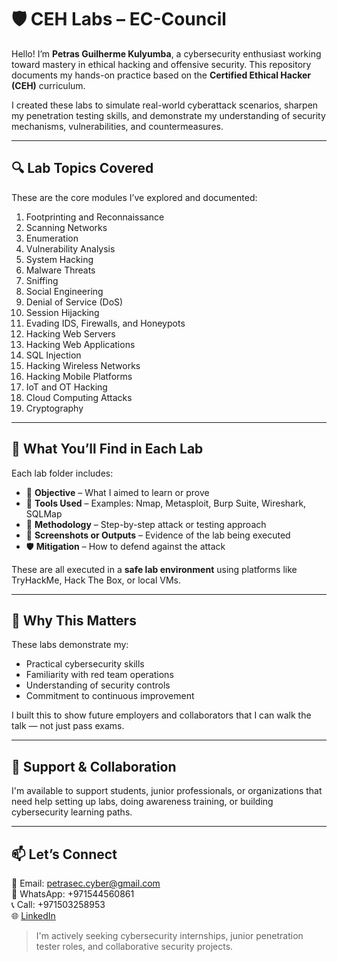 # 🛡️ CEH Labs – EC-Council

Hello! I’m **Petras Guilherme Kulyumba**, a cybersecurity enthusiast working toward mastery in ethical hacking and offensive security. This repository documents my hands-on practice based on the **Certified Ethical Hacker (CEH)** curriculum.

I created these labs to simulate real-world cyberattack scenarios, sharpen my penetration testing skills, and demonstrate my understanding of security mechanisms, vulnerabilities, and countermeasures.

---

## 🔍 Lab Topics Covered

These are the core modules I’ve explored and documented:

1. Footprinting and Reconnaissance  
2. Scanning Networks  
3. Enumeration  
4. Vulnerability Analysis  
5. System Hacking  
6. Malware Threats  
7. Sniffing  
8. Social Engineering  
9. Denial of Service (DoS)  
10. Session Hijacking  
11. Evading IDS, Firewalls, and Honeypots  
12. Hacking Web Servers  
13. Hacking Web Applications  
14. SQL Injection  
15. Hacking Wireless Networks  
16. Hacking Mobile Platforms  
17. IoT and OT Hacking  
18. Cloud Computing Attacks  
19. Cryptography

---

## 🧠 What You’ll Find in Each Lab

Each lab folder includes:
- 📝 **Objective** – What I aimed to learn or prove
- 🔧 **Tools Used** – Examples: Nmap, Metasploit, Burp Suite, Wireshark, SQLMap
- 📜 **Methodology** – Step-by-step attack or testing approach
- 📸 **Screenshots or Outputs** – Evidence of the lab being executed
- 🛡️ **Mitigation** – How to defend against the attack

These are all executed in a **safe lab environment** using platforms like TryHackMe, Hack The Box, or local VMs.

---

## 🎯 Why This Matters

These labs demonstrate my:
- Practical cybersecurity skills
- Familiarity with red team operations
- Understanding of security controls
- Commitment to continuous improvement

I built this to show future employers and collaborators that I can walk the talk — not just pass exams.

---

## 🤝 Support & Collaboration

I'm available to support students, junior professionals, or organizations that need help setting up labs, doing awareness training, or building cybersecurity learning paths.

---

## 📫 Let’s Connect

📩 Email: petrasec.cyber@gmail.com  
📱 WhatsApp: +971544560861  
📞 Call: +971503258953  
🌐 [LinkedIn](https://www.linkedin.com/in/petras-cyber)

> I'm actively seeking cybersecurity internships, junior penetration tester roles, and collaborative security projects.
